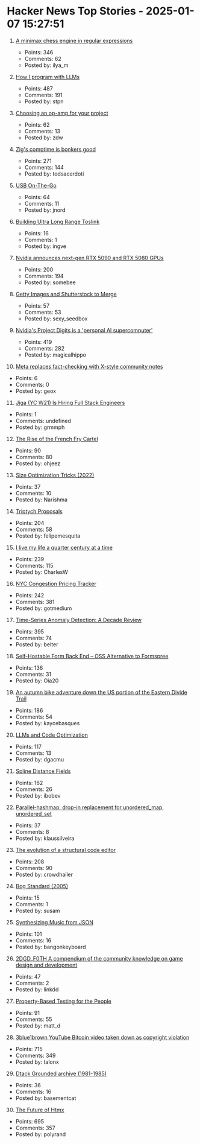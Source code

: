 # Hacker News Top Stories - 2025-01-07 15:27:51

1. [A minimax chess engine in regular expressions](https://nicholas.carlini.com/writing/2025/regex-chess.html)
   - Points: 346
   - Comments: 62
   - Posted by: ilya_m

2. [How I program with LLMs](https://crawshaw.io/blog/programming-with-llms)
   - Points: 487
   - Comments: 191
   - Posted by: stpn

3. [Choosing an op-amp for your project](https://lcamtuf.substack.com/p/choosing-an-op-amp-for-your-project)
   - Points: 62
   - Comments: 13
   - Posted by: zdw

4. [Zig's comptime is bonkers good](https://www.scottredig.com/blog/bonkers_comptime/)
   - Points: 271
   - Comments: 144
   - Posted by: todsacerdoti

5. [USB On-The-Go](https://computer.rip/2024-01-06-usb-on-the-go.html)
   - Points: 64
   - Comments: 11
   - Posted by: jnord

6. [Building Ultra Long Range Toslink](https://blog.benjojo.co.uk/post/sfp-experiment-ultra-long-range-toslink)
   - Points: 16
   - Comments: 1
   - Posted by: ingve

7. [Nvidia announces next-gen RTX 5090 and RTX 5080 GPUs](https://www.theverge.com/2025/1/6/24337396/nvidia-rtx-5080-5090-5070-ti-5070-price-release-date)
   - Points: 200
   - Comments: 194
   - Posted by: somebee

8. [Getty Images and Shutterstock to Merge](https://newsroom.gettyimages.com/en/getty-images/getty-images-and-shutterstock-to-merge-creating-a-premier-visual-content-company)
   - Points: 57
   - Comments: 53
   - Posted by: sexy_seedbox

9. [Nvidia's Project Digits is a 'personal AI supercomputer'](https://techcrunch.com/2025/01/06/nvidias-project-digits-is-a-personal-ai-computer/)
   - Points: 419
   - Comments: 282
   - Posted by: magicalhippo

10. [Meta replaces fact-checking with X-style community notes](https://apnews.com/article/meta-facts-trump-musk-community-notes-413b8495939a058ff2d25fd23f2e0f43)
   - Points: 6
   - Comments: 0
   - Posted by: geox

11. [Jiga (YC W21) Is Hiring Full Stack Engineers](https://www.ycombinator.com/companies/jiga/jobs/KMtdgpo-remote-full-stack-engineer-react-node-mongo)
   - Points: 1
   - Comments: undefined
   - Posted by: grmmph

12. [The Rise of the French Fry Cartel](https://jacobin.com/2025/01/french-fry-price-fixing-antitrust/)
   - Points: 90
   - Comments: 80
   - Posted by: ohjeez

13. [Size Optimization Tricks (2022)](https://justine.lol/sizetricks/)
   - Points: 37
   - Comments: 10
   - Posted by: Narishma

14. [Triptych Proposals](https://alexanderpetros.com/triptych/)
   - Points: 204
   - Comments: 58
   - Posted by: felipemesquita

15. [I live my life a quarter century at a time](https://tla.systems/blog/2025/01/04/i-live-my-life-a-quarter-century-at-a-time/)
   - Points: 239
   - Comments: 115
   - Posted by: CharlesW

16. [NYC Congestion Pricing Tracker](https://www.congestion-pricing-tracker.com/)
   - Points: 242
   - Comments: 381
   - Posted by: gotmedium

17. [Time-Series Anomaly Detection: A Decade Review](https://arxiv.org/abs/2412.20512)
   - Points: 395
   - Comments: 74
   - Posted by: belter

18. [Self-Hostable Form Back End – OSS Alternative to Formspree](https://github.com/FormBee/FormBee)
   - Points: 136
   - Comments: 31
   - Posted by: Oia20

19. [An autumn bike adventure down the US portion of the Eastern Divide Trail](https://www.crazyguyonabike.com/doc/?doc_id=26078)
   - Points: 186
   - Comments: 54
   - Posted by: kaycebasques

20. [LLMs and Code Optimization](https://wiredream.com/llm-optimizing-digit-diff/)
   - Points: 117
   - Comments: 13
   - Posted by: dgacmu

21. [Spline Distance Fields](https://zone.dog/braindump/spline_fields/)
   - Points: 162
   - Comments: 26
   - Posted by: ibobev

22. [Parallel-hashmap: drop-in replacement for unordered_map, unordered_set](https://github.com/greg7mdp/parallel-hashmap)
   - Points: 37
   - Comments: 8
   - Posted by: klaussilveira

23. [The evolution of a structural code editor](https://crowdhailer.me/2025-01-02/the-evolution-of-a-structural-code-editor/)
   - Points: 208
   - Comments: 90
   - Posted by: crowdhailer

24. [Bog Standard (2005)](https://www.bbc.co.uk/worldservice/learningenglish/radio/specials/1728_uptodate/page25.shtml)
   - Points: 15
   - Comments: 1
   - Posted by: susam

25. [Synthesizing Music from JSON](https://phoboslab.org/log/2025/01/synth)
   - Points: 101
   - Comments: 16
   - Posted by: bangonkeyboard

26. [2DGD_F0TH A compendium of the community knowledge on game design and development](https://github.com/2DGD-F0TH/2DGD_F0TH)
   - Points: 47
   - Comments: 2
   - Posted by: linkdd

27. [Property-Based Testing for the People](https://repository.upenn.edu/entities/publication/72ca3499-c5f6-4fc1-b5a3-9d66d8dd534e)
   - Points: 91
   - Comments: 55
   - Posted by: matt_d

28. [3blue1brown YouTube Bitcoin video taken down as copyright violation](https://twitter.com/3blue1brown/status/1876291319955398799)
   - Points: 715
   - Comments: 349
   - Posted by: talonx

29. [Dtack Grounded archive (1981-1985)](http://www.easy68k.com/paulrsm/dg/)
   - Points: 36
   - Comments: 16
   - Posted by: basementcat

30. [The Future of Htmx](https://htmx.org/essays/future/)
   - Points: 695
   - Comments: 357
   - Posted by: polyrand

